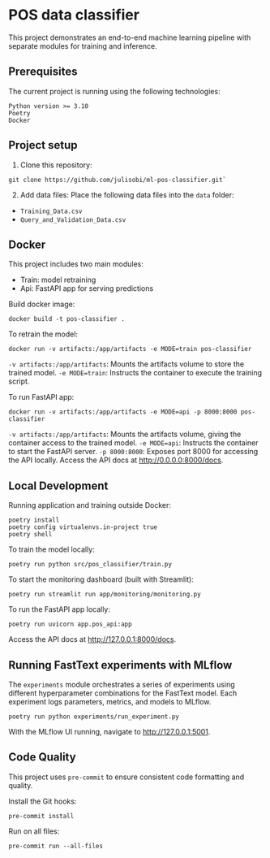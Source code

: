 # POS data classifier

This project demonstrates an end-to-end machine learning pipeline with separate modules for training and inference.

## Prerequisites

The current project is running using the following technologies:

    Python version >= 3.10
    Poetry
    Docker

## Project setup

1. Clone this repository:
```shell
git clone https://github.com/julisobi/ml-pos-classifier.git`
```
2. Add data files:
Place the following data files into the `data` folder:
- `Training_Data.csv`
- `Query_and_Validation_Data.csv`

## Docker

This project includes two main modules:
- Train: model retraining
- Api: FastAPI app for serving predictions

Build docker image:
```shell
docker build -t pos-classifier .
```

To retrain the model:
```shell
docker run -v artifacts:/app/artifacts -e MODE=train pos-classifier
```
`-v artifacts:/app/artifacts`: Mounts the artifacts volume to store the trained model.
`-e MODE=train`: Instructs the container to execute the training script.

To run FastAPI app:
```shell
docker run -v artifacts:/app/artifacts -e MODE=api -p 8000:8000 pos-classifier
```
`-v artifacts:/app/artifacts`: Mounts the artifacts volume, giving the container access to the trained model.
`-e MODE=api`: Instructs the container to start the FastAPI server.
`-p 8000:8000`: Exposes port 8000 for accessing the API locally.
Access the API docs at http://0.0.0.0:8000/docs.

## Local Development

Running application and training outside Docker:

```shell
poetry install
poetry config virtualenvs.in-project true
poetry shell
```

To train the model locally:
```shell
poetry run python src/pos_classifier/train.py
```

To start the monitoring dashboard (built with Streamlit):
```shell
poetry run streamlit run app/monitoring/monitoring.py
```

To run the FastAPI app locally:
```shell
poetry run uvicorn app.pos_api:app
```
Access the API docs at http://127.0.0.1:8000/docs.

##  Running FastText experiments with MLflow

The `experiments` module orchestrates a series of experiments using different hyperparameter combinations for the FastText model. Each experiment logs parameters, metrics, and models to MLflow.

```shell
poetry run python experiments/run_experiment.py
```
With the MLflow UI running, navigate to http://127.0.0.1:5001.

## Code Quality

This project uses `pre-commit` to ensure consistent code formatting and quality.

Install the Git hooks:
```shell
pre-commit install
```

Run on all files:
```shell
pre-commit run --all-files
```
